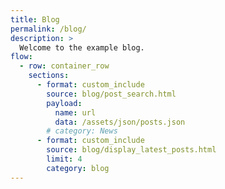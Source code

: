 ```yaml
---
title: Blog
permalink: /blog/
description: >
  Welcome to the example blog.
flow:
  - row: container_row
    sections:
      - format: custom_include
        source: blog/post_search.html
        payload:
          name: url
          data: /assets/json/posts.json
        # category: News
      - format: custom_include
        source: blog/display_latest_posts.html
        limit: 4
        category: blog
---
```

